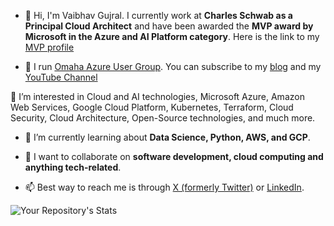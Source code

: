 - 👋 Hi, I'm Vaibhav Gujral. I currently work at **Charles Schwab as a Principal Cloud Architect** and have been awarded the **MVP award by Microsoft in the Azure and AI Platform category**. Here is the link to my [MVP profile](https://mvp.microsoft.com/en-US/MVP/profile/18986559-38e8-ea11-a813-000d3a8ccaf5)

- 🎯 I run [Omaha Azure User Group](https://omahaazure.org). You can subscribe to my [blog](https://vaibhavgujral.com) and my [YouTube Channel](https://www.youtube.com/c/VaibhavGujral)

👀 I’m interested in Cloud and AI technologies, Microsoft Azure, Amazon Web Services, Google Cloud Platform, Kubernetes, Terraform, Cloud Security, Cloud Architecture, Open-Source technologies, and much more.

- 🌱 I’m currently learning about **Data Science, Python, AWS, and GCP**.

- 💞️ I want to collaborate on **software development, cloud computing and anything tech-related**.

- 📫 Best way to reach me is through [X (formerly Twitter)](https://x.com/vaibhavgujral_) or [LinkedIn](https://www.linkedin.com/in/vaibhavgujral/). 

![Your Repository's Stats](https://github-readme-stats.vercel.app/api?username=vaibhavgujral&show_icons=true)

<!---
vaibhavgujral/vaibhavgujral is a ✨ special ✨ repository because its `README.md` (this file) appears on your GitHub profile.
You can click the Preview link to take a look at your changes.
--->
